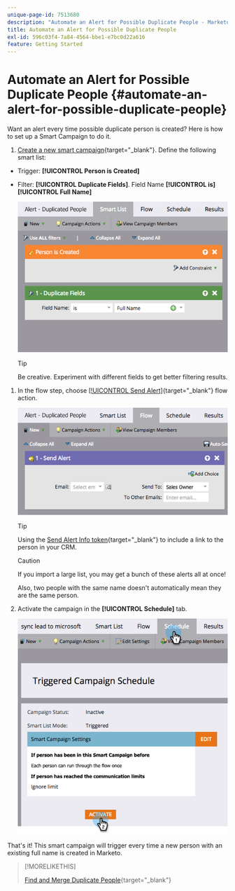```yaml
---
unique-page-id: 7513680
description: "Automate an Alert for Possible Duplicate People - Marketo Docs - Product Documentation"
title: Automate an Alert for Possible Duplicate People
exl-id: 596c03f4-7a84-4564-bbe1-e7bc0d22a616
feature: Getting Started
---
```

# Automate an Alert for Possible Duplicate People {#automate-an-alert-for-possible-duplicate-people}

Want an alert every time possible duplicate person is created? Here is how to set up a Smart Campaign to do it.

1. [Create a new smart campaign](/help/marketo/product-docs/core-marketo-concepts/smart-campaigns/creating-a-smart-campaign/create-a-new-smart-campaign.md){target="_blank"}. Define the following smart list:

* Trigger: **[!UICONTROL Person is Created]**
* Filter: **[!UICONTROL Duplicate Fields]**. Field Name **[!UICONTROL is] [!UICONTROL Full Name]**

   ![](assets/automate-an-alert-1.png)

   >[!TIP]
   >
   >Be creative. Experiment with different fields to get better filtering results.

1. In the flow step, choose [[!UICONTROL Send Alert]](/help/marketo/product-docs/core-marketo-concepts/smart-campaigns/flow-actions/send-alert.md){target="_blank"} flow action.

   ![](assets/automate-an-alert-2.png)

   >[!TIP]
   >
   >Using the [Send Alert Info token](/help/marketo/product-docs/email-marketing/general/using-tokens/use-the-send-alert-info-token.md){target="_blank"} to include a link to the person in your CRM.

   >[!CAUTION]
   >
   >If you import a large list, you may get a bunch of these alerts all at once!
   >
   >Also, two people with the same name doesn't automatically mean they are the same person.

1. Activate the campaign in the **[!UICONTROL Schedule]** tab.

   ![](assets/automate-an-alert-3.png)

That's it! This smart campaign will trigger every time a new person with an existing full name is created in Marketo.

>[!MORELIKETHIS]
>
>[Find and Merge Duplicate People](/help/marketo/product-docs/core-marketo-concepts/smart-lists-and-static-lists/managing-people-in-smart-lists/find-and-merge-duplicate-people.md){target="_blank"}
